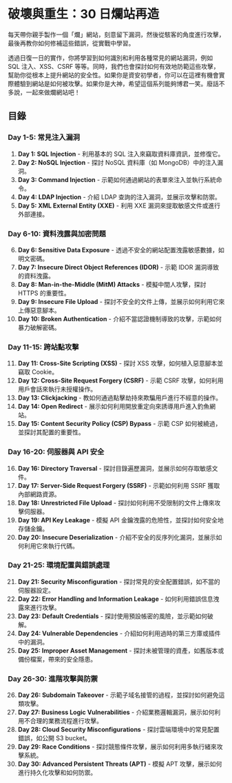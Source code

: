 # 破壞與重生：30 日爛站再造

每天帶你親手製作一個「爛」網站，刻意留下漏洞，然後從駭客的角度進行攻擊，最後再教你如何修補這些錯誤，從實戰中學習。

透過日復一日的實作，你將學習到如何識別和利用各種常見的網站漏洞，例如 SQL 注入、XSS、CSRF 等等。同時，我們也會探討如何有效地防範這些攻擊，幫助你從根本上提升網站的安全性。如果你是資安初學者，你可以在這裡有機會實際體驗到網站是如何被攻擊。如果你是大神，希望這個系列能夠博君一笑。廢話不多說，一起來做爛網站吧！

## 目錄

### Day 1-5: 常見注入漏洞

1. **Day 1: SQL Injection** - 利用基本的 SQL 注入來竊取資料庫資訊，並修復它。
2. **Day 2: NoSQL Injection** - 探討 NoSQL 資料庫（如 MongoDB）中的注入漏洞。
3. **Day 3: Command Injection** - 示範如何通過網站的表單來注入並執行系統命令。
4. **Day 4: LDAP Injection** - 介紹 LDAP 查詢的注入漏洞，並展示攻擊和防禦。
5. **Day 5: XML External Entity (XXE)** - 利用 XXE 漏洞來提取敏感文件或進行外部連接。

### Day 6-10: 資料洩露與加密問題

6. **Day 6: Sensitive Data Exposure** - 透過不安全的網站配置洩露敏感數據，如明文密碼。
7. **Day 7: Insecure Direct Object References (IDOR)** - 示範 IDOR 漏洞導致的資料洩露。
8. **Day 8: Man-in-the-Middle (MitM) Attacks** - 模擬中間人攻擊，探討 HTTPS 的重要性。
9. **Day 9: Insecure File Upload** - 探討不安全的文件上傳，並展示如何利用它來上傳惡意腳本。
10. **Day 10: Broken Authentication** - 介紹不當認證機制導致的攻擊，示範如何暴力破解密碼。

### Day 11-15: 跨站點攻擊

11. **Day 11: Cross-Site Scripting (XSS)** - 探討 XSS 攻擊，如何植入惡意腳本並竊取 Cookie。
12. **Day 12: Cross-Site Request Forgery (CSRF)** - 示範 CSRF 攻擊，如何利用用戶會話來執行未授權操作。
13. **Day 13: Clickjacking** - 教如何通過點擊劫持來欺騙用戶進行不經意的操作。
14. **Day 14: Open Redirect** - 展示如何利用開放重定向來誘導用戶進入釣魚網站。
15. **Day 15: Content Security Policy (CSP) Bypass** - 示範 CSP 如何被繞過，並探討其配置的重要性。

### Day 16-20: 伺服器與 API 安全

16. **Day 16: Directory Traversal** - 探討目錄遍歷漏洞，並展示如何存取敏感文件。
17. **Day 17: Server-Side Request Forgery (SSRF)** - 示範如何利用 SSRF 獲取內部網路資源。
18. **Day 18: Unrestricted File Upload** - 探討如何利用不受限制的文件上傳來攻擊伺服器。
19. **Day 19: API Key Leakage** - 模擬 API 金鑰洩露的危險性，並探討如何安全地存儲金鑰。
20. **Day 20: Insecure Deserialization** - 介紹不安全的反序列化漏洞，並展示如何利用它來執行代碼。

### Day 21-25: 環境配置與錯誤處理

21. **Day 21: Security Misconfiguration** - 探討常見的安全配置錯誤，如不當的伺服器設定。
22. **Day 22: Error Handling and Information Leakage** - 如何利用錯誤信息洩露來進行攻擊。
23. **Day 23: Default Credentials** - 探討使用預設帳密的風險，並示範如何破解。
24. **Day 24: Vulnerable Dependencies** - 介紹如何利用過時的第三方庫或插件中的漏洞。
25. **Day 25: Improper Asset Management** - 探討未被管理的資產，如舊版本或備份檔案，帶來的安全隱患。

### Day 26-30: 進階攻擊與防禦

26. **Day 26: Subdomain Takeover** - 示範子域名接管的過程，並探討如何避免這類攻擊。
27. **Day 27: Business Logic Vulnerabilities** - 介紹業務邏輯漏洞，展示如何利用不合理的業務流程進行攻擊。
28. **Day 28: Cloud Security Misconfigurations** - 探討雲端環境中的常見配置錯誤，如公開 S3 bucket。
29. **Day 29: Race Conditions** - 探討競態條件攻擊，展示如何利用多執行緒來攻擊系統。
30. **Day 30: Advanced Persistent Threats (APT)** - 模擬 APT 攻擊，展示如何進行持久化攻擊和如何防禦。

